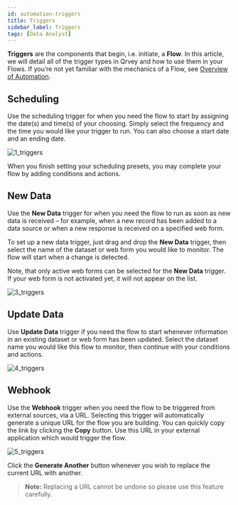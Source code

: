 ```yaml
---
id: automation-triggers
title: Triggers
sidebar_label: Triggers
tags: [Data Analyst]
---
```


<div style={{textAlign: "justify"}}>

**Triggers** are the components that begin, i.e. initiate, a **Flow**. In this article, we will detail all of the trigger types in Qrvey and how to use them in your Flows. If you’re not yet familiar with the mechanics of a Flow, see [Overview of Automation](../automation/overview-of-automation.md).

## Scheduling
Use the scheduling trigger for when you need the flow to start by assigning the date(s) and time(s) of your choosing. Simply select the frequency and the time you would like your trigger to run. You can also choose a start date and an ending date.

![1_triggers](https://s3.amazonaws.com/cdn.qrvey.com/documentation_assets/ui-docs/automation/3.4.6.2_triggers/1_triggers.png#thumbnail)

When you finish setting your scheduling presets, you may complete your flow by adding conditions and actions.

## New Data
Use the **New Data** trigger for when you need the flow to run as soon as new data is received – for example, when a new record has been added to a data source or when a new response is received on a specified web form.

To set up a new data trigger, just drag and drop the **New Data** trigger, then select the name of the dataset or web form you would like to monitor. The flow will start when a change is detected.

Note, that only active web forms can be selected for the **New Data** trigger. If your web form is not activated yet, it will not appear on the list.

![3_triggers](https://s3.amazonaws.com/cdn.qrvey.com/documentation_assets/ui-docs/automation/3.4.6.2_triggers/3_triggers.png#thumbnail)

## Update Data
Use **Update Data** trigger if you need the flow to start whenever information in an existing dataset or web form has been updated. Select the dataset name you would like this flow to monitor, then continue with your conditions and actions. 

![4_triggers](https://s3.amazonaws.com/cdn.qrvey.com/documentation_assets/ui-docs/automation/3.4.6.2_triggers/4_triggers.png#thumbnail)

## Webhook
Use the **Webhook** trigger when you need the flow to be triggered from external sources, via a URL. Selecting this trigger will automatically generate a unique URL for the flow you are building. You can quickly copy the link by clicking the **Copy** button. Use this URL in your external application which would trigger the flow.

![5_triggers](https://s3.amazonaws.com/cdn.qrvey.com/documentation_assets/ui-docs/automation/3.4.6.2_triggers/5_triggers.png#thumbnail)

Click the **Generate Another** button whenever you wish to replace the current URL with another. 

>**Note:** Replacing a URL cannot be undone so please use this feature carefully.

</div>
